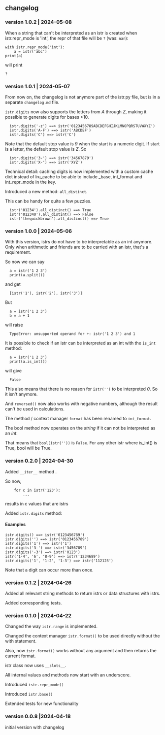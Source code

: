 ## changelog

### version 1.0.2 | 2024-05-08

When a string that can't be interpreted as an istr is created when istr.repr_mode is 'int', the repr of that file will be `?` (was: `nan`):

```
with istr.repr_mode('int'):
    a = istr('abc')
print(a)
```

will print

```
?
```

### version 1.0.1 | 2024-05-07

From now on, the changelog is not anymore part of the istr.py file, but is in a separate `changelog.md` file.

`istr.digits` now also supports the letters from *A* through *Z*, making it possible to generate digits for bases >10.

```
  istr.digits('-z') ==> istr('0123456789ABCDEFGHIJKLMNOPQRSTUVWXYZ')
  istr.digits('A-F') ==> istr('ABCDEF')
  istr.digits('C') ==> istr('C')
```

Note that the default stop value is *9* when the start is a numeric digit.
If start is a letter, the default stop value is *Z*. So

```
  istr.digits('3-') ==> istr('34567879')
  istr.digits('X-') ==> istr('XYZ')
```

Technical detail: caching digits is now implemented with a custom cache dict instead of lru_cache to be able to include _base, int_format and int_repr_mode in the key.



Introduced a new method: `all_distinct`.

This can be handy for quite a few puzzles.

```
  istr('01234').all_distinct() ==> True
  istr('012340').all_distint() ==> False
  istr('thequickbrown').all_distinct() ==> True
```

### version 1.0.0 | 2024-05-06

With this version, istrs do not have to be interpretable as an int anymore.
Only when arithmetic and friends are to be carried with an istr, that's a requirement.

So now we can say

```
  a = istr('1 2 3')
  print(a.split())
```

and get

```
  [istr('1'), istr('2'), istr('3')]
```

But

```
  a = istr('1 2 3')
  b = a + 1
```

will raise

```
  TypeError: unsupported operand for +: istr('1 2 3') and 1
```

  It is possible to check if an istr can be interpreted as an int with the `is_int` method:

```
  a = istr('1 2 3')
  print(a.is_int()) 
```

will give

```
  False 
```

This also means that there is no reason for `istr('')` to be interpreted *0*. So it isn't anymore.

And `reversed()` now also works with negative numbers, although the result can't be used in calculations.



The method / context manager `format` has been renamed to `int_format`.



The bool method now operates on the *string* if it can not be interpreted as an *int*.

That means that `bool(istr(''))` is `False`. For any other istr where is_int() is True, bool will be True.

### version 0.2.0 | 2024-04-30

Added `__iter__` method .

So now,

```
    for c in istr('123'):
        ...
```

results in c values that are istrs 



Added `istr.digits` method:

#### Examples

```
istr.digits() ==> istr('0123456789')
istr.digits('') ==> istr('0123456789')
istr.digits('1') ==> istr('1')
istr.digits('3-') ==> istr('3456789')
istr.digits('-3') ==> istr('0123')
istr('1-4', '6', '8-9') ==> istr('1234689')
istr.digits('1', '1-2', '1-3') ==> istr('112123')
```

  Note that a digit can occur more than once.

### version 0.1.2  | 2024-04-26  

Added all relevant string methods to return istrs or data structures with istrs.

Added corresponding tests.

### version 0.1.0  | 2024-04-22  

Changed the way `istr.range` is implemented.



Changed the context manager `istr.format()` to be used directly without the with statement.

Also, now `istr.format()` works without any argument and then returns the current format.



istr class now uses `__slots__`.



All internal values and methods now start with an underscore.



Introduced `istr.repr_mode()`



Introduced `istr.base()`



Extended tests for new functionality

### version 0.0.8  |2024-04-18  

initial version with changelog